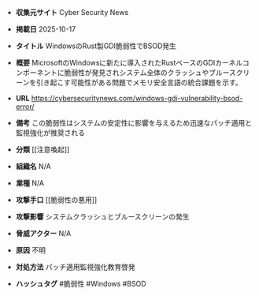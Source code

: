 - **収集元サイト**
Cyber Security News

- **掲載日**
2025-10-17

- **タイトル**
WindowsのRust製GDI脆弱性でBSOD発生

- **概要**
MicrosoftのWindowsに新たに導入されたRustベースのGDIカーネルコンポーネントに脆弱性が発見されシステム全体のクラッシュやブルースクリーンを引き起こす可能性がある問題でメモリ安全言語の統合課題を示す。

- **URL**
https://cybersecuritynews.com/windows-gdi-vulnerability-bsod-error/

- **備考**
この脆弱性はシステムの安定性に影響を与えるため迅速なパッチ適用と監視強化が推奨される

- **分類**
[[注意喚起]]

- **組織名**
N/A

- **業種**
N/A

- **攻撃手口**
[[脆弱性の悪用]]

- **攻撃影響**
システムクラッシュとブルースクリーンの発生

- **脅威アクター**
N/A

- **原因**
不明

- **対処方法**
パッチ適用監視強化教育啓発

- **ハッシュタグ**
#脆弱性 #Windows #BSOD
